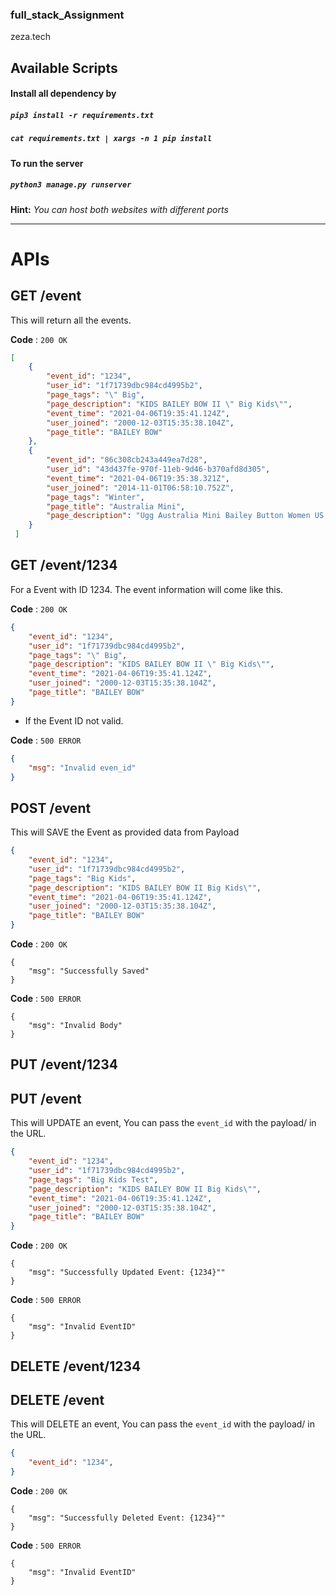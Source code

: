 ### full_stack_Assignment
zeza.tech

## Available Scripts

#### Install all dependency by
##### `pip3 install -r requirements.txt`
##### `cat requirements.txt | xargs -n 1 pip install`

#### To run the server
##### `python3 manage.py runserver`

**Hint:**
*You can host both websites with different ports*





---------------------------------------------------------------------------------------------------------------------
# APIs



## GET /event
This will return all the events.

**Code** : `200 OK`
```json
[
    {
        "event_id": "1234",
        "user_id": "1f71739dbc984cd4995b2",
        "page_tags": "\" Big",
        "page_description": "KIDS BAILEY BOW II \" Big Kids\"",
        "event_time": "2021-04-06T19:35:41.124Z",
        "user_joined": "2000-12-03T15:35:38.104Z",
        "page_title": "BAILEY BOW"
    },
    {
        "event_id": "86c308cb243a449ea7d28",
        "user_id": "43d437fe-970f-11eb-9d46-b370afd8d305",
        "event_time": "2021-04-06T19:35:38.321Z",
        "user_joined": "2014-11-01T06:58:10.752Z",
        "page_tags": "Winter",
        "page_title": "Australia Mini",
        "page_description": "Ugg Australia Mini Bailey Button Women US 6 Gray Winter Boot"
    }
 ]
```

## GET /event/1234
For a Event with ID 1234. The event information will come like this.

**Code** : `200 OK`
```json
{
    "event_id": "1234",
    "user_id": "1f71739dbc984cd4995b2",
    "page_tags": "\" Big",
    "page_description": "KIDS BAILEY BOW II \" Big Kids\"",
    "event_time": "2021-04-06T19:35:41.124Z",
    "user_joined": "2000-12-03T15:35:38.104Z",
    "page_title": "BAILEY BOW"
}
```
* If the Event ID not valid.

**Code** : `500 ERROR`
```json
{
    "msg": "Invalid even_id"
}
```



## POST /event
This will SAVE the Event as provided data from Payload
```json
{
    "event_id": "1234",
    "user_id": "1f71739dbc984cd4995b2",
    "page_tags": "Big Kids",
    "page_description": "KIDS BAILEY BOW II Big Kids\"",
    "event_time": "2021-04-06T19:35:41.124Z",
    "user_joined": "2000-12-03T15:35:38.104Z",
    "page_title": "BAILEY BOW"
}
```

**Code** : `200 OK`
```
{
    "msg": "Successfully Saved"
}
```

**Code** : `500 ERROR`

```
{
    "msg": "Invalid Body"
}
```

## PUT /event/1234
## PUT /event
This will UPDATE an event, You can pass the `event_id` with the payload/ in the URL.
```json
{
    "event_id": "1234",
    "user_id": "1f71739dbc984cd4995b2",
    "page_tags": "Big Kids Test",
    "page_description": "KIDS BAILEY BOW II Big Kids\"",
    "event_time": "2021-04-06T19:35:41.124Z",
    "user_joined": "2000-12-03T15:35:38.104Z",
    "page_title": "BAILEY BOW"
}
```

**Code** : `200 OK`
```
{
    "msg": "Successfully Updated Event: {1234}""
}
```

**Code** : `500 ERROR`

```
{
    "msg": "Invalid EventID"
}
```

## DELETE /event/1234
## DELETE /event
This will DELETE an event, You can pass the `event_id` with the payload/ in the URL.

```json
{
    "event_id": "1234",
}
```

**Code** : `200 OK`
```
{
    "msg": "Successfully Deleted Event: {1234}""
}
```

**Code** : `500 ERROR`

```
{
    "msg": "Invalid EventID"
}
```


